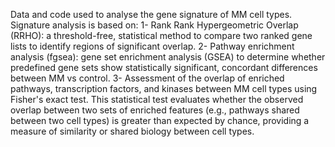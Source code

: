 Data and code used to analyse the gene signature of MM cell types. 
Signature analysis is based on:
1- Rank Rank Hypergeometric Overlap (RRHO): a threshold-free, statistical method to compare two ranked gene lists to identify regions of significant overlap.
2- Pathway enrichment analysis (fgsea): gene set enrichment analysis (GSEA) to determine whether predefined gene sets show statistically significant, concordant differences between MM vs control.
3- Assessment of the overlap of enriched pathways, transcription factors, and kinases between MM cell types using Fisher's exact test. This statistical test evaluates whether the observed overlap between two sets of enriched features (e.g., pathways shared between two cell types) is greater than expected by chance, providing a measure of similarity or shared biology between cell types.
